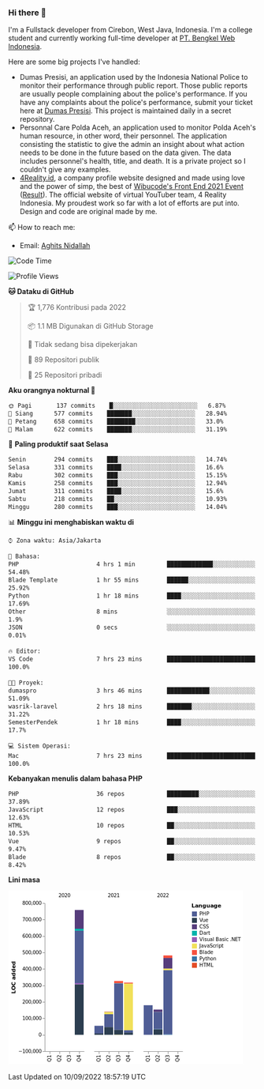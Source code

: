 ### Hi there 👋
I'm a Fullstack developer from Cirebon, West Java, Indonesia. I'm a college student and currently working full-time developer at [PT. Bengkel Web Indonesia](https://github.com/PT-Bengkel-Web-Indonesia).

Here are some big projects I've handled:
- Dumas Presisi, an application used by the Indonesia National Police to monitor their performance through public report. Those public reports are usually people complaining about the police's performance. If you have any complaints about the police's performance, submit your ticket here at [Dumas Presisi](https://dumaspresisi.polri.go.id/dumaspro). This project is maintained daily in a secret repository.
- Personnal Care Polda Aceh, an application used to monitor Polda Aceh's human resource, in other word, their personnel. The application consisting the statistic to give the admin an insight about what action needs to be done in the future based on the data given. The data includes personnel's health, title, and death. It is a private project so I couldn't give any examples.
- [4Reality.id](https://4reality.id), a company profile website designed and made using love and the power of simp, the best of [Wibucode's Front End 2021 Event](https://github.com/wibucode02/submision-event-frontend-2021) ([Result](https://github.com/wibucode02/top-5-pemenang-event-front-end-wibucode-2021)). The official website of virtual YouTuber team, 4 Reality Indonesia. My proudest work so far with a lot of efforts are put into. Design and code are original made by me.

📫 How to reach me:
- Email: [Aghits Nidallah](mailto:yourlovelydev@gmail.com)

<!--START_SECTION:waka-->
![Code Time](http://img.shields.io/badge/Code%20Time-1%2C671%20hrs%2045%20mins-blue)

![Profile Views](http://img.shields.io/badge/Profil%20dilihat-9-blue)

**🐱 Dataku di GitHub** 

> 🏆 1,776 Kontribusi pada 2022
 > 
> 📦 1.1 MB Digunakan di GitHub Storage 
 > 
> 🚫 Tidak sedang bisa dipekerjakan
 > 
> 📜 89 Repositori publik 
 > 
> 🔑 25 Repositori pribadi  
 > 
**Aku orangnya nokturnal 🦉** 

```text
🌞 Pagi       137 commits    █░░░░░░░░░░░░░░░░░░░░░░░░   6.87% 
🌆 Siang      577 commits    ███████░░░░░░░░░░░░░░░░░░   28.94% 
🌃 Petang     658 commits    ████████░░░░░░░░░░░░░░░░░   33.0% 
🌙 Malam      622 commits    ███████░░░░░░░░░░░░░░░░░░   31.19%

```
📅 **Paling produktif saat Selasa** 

```text
Senin        294 commits    ███░░░░░░░░░░░░░░░░░░░░░░   14.74% 
Selasa       331 commits    ████░░░░░░░░░░░░░░░░░░░░░   16.6% 
Rabu         302 commits    ███░░░░░░░░░░░░░░░░░░░░░░   15.15% 
Kamis        258 commits    ███░░░░░░░░░░░░░░░░░░░░░░   12.94% 
Jumat        311 commits    ████░░░░░░░░░░░░░░░░░░░░░   15.6% 
Sabtu        218 commits    ██░░░░░░░░░░░░░░░░░░░░░░░   10.93% 
Minggu       280 commits    ███░░░░░░░░░░░░░░░░░░░░░░   14.04%

```


📊 **Minggu ini menghabiskan waktu di** 

```text
⌚︎ Zona waktu: Asia/Jakarta

💬 Bahasa: 
PHP                      4 hrs 1 min         █████████████░░░░░░░░░░░░   54.48% 
Blade Template           1 hr 55 mins        ██████░░░░░░░░░░░░░░░░░░░   25.92% 
Python                   1 hr 18 mins        ████░░░░░░░░░░░░░░░░░░░░░   17.69% 
Other                    8 mins              ░░░░░░░░░░░░░░░░░░░░░░░░░   1.9% 
JSON                     0 secs              ░░░░░░░░░░░░░░░░░░░░░░░░░   0.01%

🔥 Editor: 
VS Code                  7 hrs 23 mins       █████████████████████████   100.0%

🐱‍💻 Proyek: 
dumaspro                 3 hrs 46 mins       ████████████░░░░░░░░░░░░░   51.09% 
wasrik-laravel           2 hrs 18 mins       ███████░░░░░░░░░░░░░░░░░░   31.22% 
SemesterPendek           1 hr 18 mins        ████░░░░░░░░░░░░░░░░░░░░░   17.7%

💻 Sistem Operasi: 
Mac                      7 hrs 23 mins       █████████████████████████   100.0%

```

**Kebanyakan menulis dalam bahasa PHP** 

```text
PHP                      36 repos            █████████░░░░░░░░░░░░░░░░   37.89% 
JavaScript               12 repos            ███░░░░░░░░░░░░░░░░░░░░░░   12.63% 
HTML                     10 repos            ██░░░░░░░░░░░░░░░░░░░░░░░   10.53% 
Vue                      9 repos             ██░░░░░░░░░░░░░░░░░░░░░░░   9.47% 
Blade                    8 repos             ██░░░░░░░░░░░░░░░░░░░░░░░   8.42%

```


**Lini masa**

![Chart not found](https://raw.githubusercontent.com/NikarashiHatsu/NikarashiHatsu/master/charts/bar_graph.png) 


 Last Updated on 10/09/2022 18:57:19 UTC
<!--END_SECTION:waka-->
